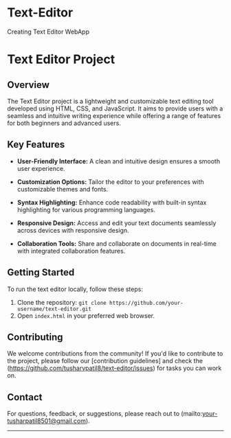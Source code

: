 # Text-Editor
Creating Text Editor WebApp

# Text Editor Project

## Overview

The Text Editor project is a lightweight and customizable text editing tool developed using HTML, CSS, and JavaScript. It aims to provide users with a seamless and intuitive writing experience while offering a range of features for both beginners and advanced users.

## Key Features

- **User-Friendly Interface:** A clean and intuitive design ensures a smooth user experience.
  
- **Customization Options:** Tailor the editor to your preferences with customizable themes and fonts.
  
- **Syntax Highlighting:** Enhance code readability with built-in syntax highlighting for various programming languages.
  
- **Responsive Design:** Access and edit your text documents seamlessly across devices with responsive design.
  
- **Collaboration Tools:** Share and collaborate on documents in real-time with integrated collaboration features.

## Getting Started

To run the text editor locally, follow these steps:

1. Clone the repository: `git clone https://github.com/your-username/text-editor.git`
2. Open `index.html` in your preferred web browser.

## Contributing

We welcome contributions from the community! If you'd like to contribute to the project, please follow our [contribution guidelines] and check the (https://github.com/tusharvpatil8/text-editor/issues) for tasks you can work on.

## Contact

For questions, feedback, or suggestions, please reach out to (mailto:your-tusharpatil8501@gmail.com).

---
